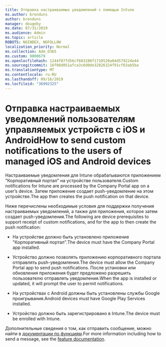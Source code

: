 ```yaml
---
title: Отправка настраиваемых уведомлений с помощью Intune
ms.author: brenduns
author: brenduns
manager: dougeby
ms.date: 07/31/2019
ms.audience: Admin
ms.topic: article
ROBOTS: NOINDEX, NOFOLLOW
localization_priority: Normal
ms.collection: Adm_O365
ms.custom: 9000679
ms.openlocfilehash: 1244f07fd56cf603280f1710520a04d579224e44
ms.sourcegitcommit: 16f08d051afca3c6d0de32826324f91cf63ab5ba
ms.translationtype: MT
ms.contentlocale: ru-RU
ms.lasthandoff: 09/16/2019
ms.locfileid: "36992325"
---
```

# <a name="how-to-send-custom-notifications-to-the-users-of-managed-ios-and-android-devices"></a><span data-ttu-id="37e55-102">Отправка настраиваемых уведомлений пользователям управляемых устройств с iOS и Android</span><span class="sxs-lookup"><span data-stu-id="37e55-102">How to send custom notifications to the users of managed iOS and Android devices</span></span>

<span data-ttu-id="37e55-103">Настраиваемые уведомления для Intune обрабатываются приложением "Корпоративный портал" на устройстве пользователя.</span><span class="sxs-lookup"><span data-stu-id="37e55-103">Custom notifications for Intune are processed by the Company Portal app on a user’s device.</span></span> <span data-ttu-id="37e55-104">Затем приложение создает push-уведомление на этом устройстве.</span><span class="sxs-lookup"><span data-stu-id="37e55-104">The app then creates the push notification on that device.</span></span>

<span data-ttu-id="37e55-105">Ниже перечислены необходимые условия для поддержки получения настраиваемых уведомлений, а также для приложения, которое затем создает push-уведомления.</span><span class="sxs-lookup"><span data-stu-id="37e55-105">The following are device prerequisites to support receipt of custom notifications, and for the app to then create the push notification:</span></span>

- <span data-ttu-id="37e55-106">На устройстве должно быть установлено приложение "Корпоративный портал".</span><span class="sxs-lookup"><span data-stu-id="37e55-106">The device must have the Company Portal app installed.</span></span>  

- <span data-ttu-id="37e55-107">Устройство должно позволять приложению корпоративного портала отправлять push-уведомления.</span><span class="sxs-lookup"><span data-stu-id="37e55-107">The device must allow the Company Portal app to send push notifications.</span></span> <span data-ttu-id="37e55-108">После установки или обновления приложения будет предложено разрешить пользователю отправлять уведомления.</span><span class="sxs-lookup"><span data-stu-id="37e55-108">When the app is installed or updated, it will prompt the user to permit notifications.</span></span>

- <span data-ttu-id="37e55-109">На устройствах с Android должны быть установлены службы Google проигрывания.</span><span class="sxs-lookup"><span data-stu-id="37e55-109">Android devices must have Google Play Services installed.</span></span>

- <span data-ttu-id="37e55-110">Устройство должно быть зарегистрировано в Intune.</span><span class="sxs-lookup"><span data-stu-id="37e55-110">The device must be enrolled with Intune.</span></span>

<span data-ttu-id="37e55-111">Дополнительные сведения о том, как отправить сообщение, можно найти в [документации по функциям](https://docs.microsoft.com/intune/custom-notifications).</span><span class="sxs-lookup"><span data-stu-id="37e55-111">For more information including how to send a message, see the [feature documentation](https://docs.microsoft.com/intune/custom-notifications).</span></span>
